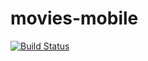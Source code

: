 # movies-mobile

[![Build Status](https://travis-ci.org/akai-org/movies-mobile.svg?branch=master)](https://travis-ci.org/akai-org/movies-mobile)
